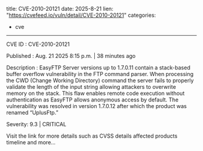  
title: CVE-2010-20121
date: 2025-8-21
lien: "https://cvefeed.io/vuln/detail/CVE-2010-20121"
categories:
  - cve
---

CVE ID : CVE-2010-20121

Published :  Aug. 21
2025
8:15 p.m. | 38 minutes ago

Description : EasyFTP Server versions up to 1.7.0.11 contain a stack-based buffer overflow vulnerability in the FTP command parser. When processing the CWD (Change Working Directory) command
the server fails to properly validate the length of the input string
allowing attackers to overwrite memory on the stack. This flaw enables remote code execution without authentication
as EasyFTP allows anonymous access by default. The vulnerability was resolved in version 1.7.0.12
after which the product was renamed “UplusFtp.”

Severity: 9.3 | CRITICAL

Visit the link for more details
such as CVSS details
affected products
timeline
and more...

